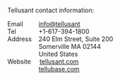 Tellusant contact information:  

Email&nbsp;&nbsp;&nbsp;&nbsp;&nbsp;&nbsp;&nbsp;&nbsp; [info@tellusant](mailto:info@tellusant)  
Tel&nbsp;&nbsp;&nbsp;&nbsp;&nbsp;&nbsp;&nbsp;&nbsp;&nbsp;&nbsp;&nbsp;&nbsp;  +1-617-394-1800  
Address&nbsp;&nbsp;&nbsp;  240 Elm Street, Suite 200  
&nbsp;&nbsp;&nbsp;&nbsp;&nbsp;&nbsp;&nbsp;&nbsp;&nbsp;&nbsp;&nbsp;&nbsp;&nbsp;&nbsp;&nbsp;&nbsp;&nbsp;  Somerville MA 02144  
&nbsp;&nbsp;&nbsp;&nbsp;&nbsp;&nbsp;&nbsp;&nbsp;&nbsp;&nbsp;&nbsp;&nbsp;&nbsp;&nbsp;&nbsp;&nbsp;&nbsp;  United States  
Website&nbsp;&nbsp;&nbsp;&nbsp; [tellusant.com](https://tellusant.com)  
&nbsp;&nbsp;&nbsp;&nbsp;&nbsp;&nbsp;&nbsp;&nbsp;&nbsp;&nbsp;&nbsp;&nbsp;&nbsp;&nbsp;&nbsp;&nbsp;&nbsp;  [tellubase.com](https://tellubase.com)
